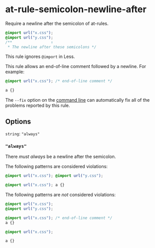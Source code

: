 # at-rule-semicolon-newline-after

Require a newline after the semicolon of at-rules.

```css
@import url("x.css");
@import url("y.css");
/**                 ↑
 * The newline after these semicolons */
```

This rule ignores `@import` in Less.

This rule allows an end-of-line comment followed by a newline. For example:

```css
@import url("x.css"); /* end-of-line comment */

a {}
```

The `--fix` option on the [command line](../../../docs/user-guide/cli.md#autofixing-errors) can automatically fix all of the problems reported by this rule.

## Options

`string`: `"always"`

### `"always"`

There *must always* be a newline after the semicolon.

The following patterns are considered violations:

```css
@import url("x.css"); @import url("y.css");
```

```css
@import url("x.css"); a {}
```

The following patterns are *not* considered violations:

```css
@import url("x.css");
@import url("y.css");
```

```css
@import url("x.css"); /* end-of-line comment */
a {}
```

```css
@import url("x.css");

a {}
```

